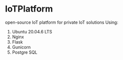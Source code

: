 # IoTPlatform
open-source IoT platform for private IoT solutions
Using:
1. Ubuntu 20.04.6 LTS
2. Nginx
3. Flask
4. Gunicorn
5. Postgre SQL

